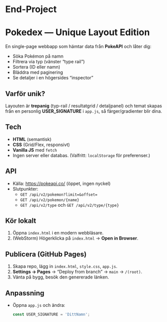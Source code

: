 # End-Project
# Pokedex — Unique Layout Edition

En single-page webbapp som hämtar data från **PokeAPI** och låter dig:
- Söka Pokémon på namn
- Filtrera via typ (vänster “type rail”)
- Sortera (ID eller namn)
- Bläddra med paginering
- Se detaljer i en högersides “inspector”

## Varför unik?
Layouten är **trepanig** (typ-rail / resultatgrid / detaljpanel) och temat skapas från en personlig **USER_SIGNATURE** i `app.js`, så färger/gradienter blir dina.

## Tech
- **HTML** (semantisk)
- **CSS** (Grid/Flex, responsivt)
- **Vanilla JS** med `fetch`
- Ingen server eller databas. (Valfritt: `localStorage` för preferenser.)

## API
- Källa: https://pokeapi.co/ (öppet, ingen nyckel)
- Slutpunkter:
  - `GET /api/v2/pokemon?limit=&offset=`
  - `GET /api/v2/pokemon/{name}`
  - `GET /api/v2/type` och `GET /api/v2/type/{type}`

## Kör lokalt
1. Öppna `index.html` i en modern webbläsare.
2. (WebStorm) Högerklicka på `index.html` → **Open in Browser**.

## Publicera (GitHub Pages)
1. Skapa repo, lägg in `index.html`, `style.css`, `app.js`.
2. **Settings → Pages** → “Deploy from branch” → `main` → `/(root)`.
3. Vänta på bygg, besök den genererade länken.

## Anpassning
- Öppna `app.js` och ändra:
  ```js
  const USER_SIGNATURE = 'DittNamn';
